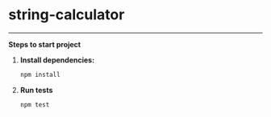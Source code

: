 # string-calculator
-------------------

**Steps to start project**

1.  **Install dependencies:**
    ```bash
    npm install
    ```

2.  **Run tests**
    ```bash
    npm test
    ```
